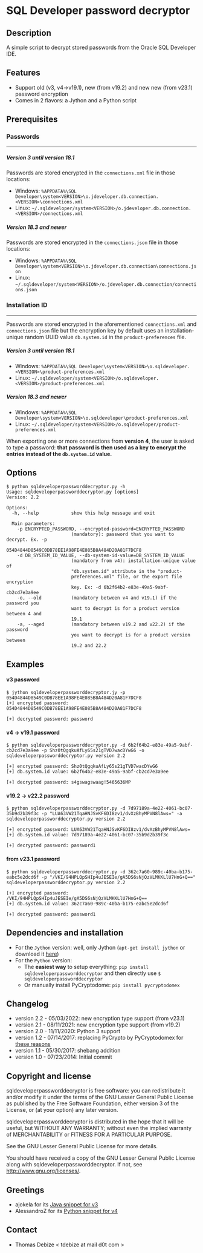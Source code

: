 SQL Developer password decryptor
================================

Description
-----------
A simple script to decrypt stored passwords from the Oracle SQL Developer IDE.

Features
--------
* Support old (v3, v4->v19.1), new (from v19.2) and new new (from v23.1) password encryption
* Comes in 2 flavors: a Jython and a Python script

Prerequisites
-----
### Passwords
-------------

##### Version 3 until version 18.1
Passwords are stored encrypted in the `connections.xml` file in those locations:
* Windows: `%APPDATA%\SQL Developer\system<VERSION>\o.jdeveloper.db.connection.<VERSION>\connections.xml`
* Linux: `~/.sqldeveloper/system<VERSION>/o.jdeveloper.db.connection.<VERSION>/connections.xml`

##### Version 18.3 and newer
Passwords are stored encrypted in the `connections.json` file in those locations:
* Windows: `%APPDATA%\SQL Developer\system<VERSION>\o.jdeveloper.db.connection\connections.json`
* Linux: `~/.sqldeveloper/system<VERSION>/o.jdeveloper.db.connection/connections.json`

### Installation ID
-------------------
Passwords are stored encrypted in the aforementioned `connections.xml` and `connections.json` file but the encryption key by default uses an installation-unique random UUID value `db.system.id` in the `product-preferences` file.

##### Version 3 until version 18.1
* Windows: `%APPDATA%\SQL Developer\system<VERSION>\o.sqldeveloper.<VERSION>\product-preferences.xml`
* Linux: `~/.sqldeveloper/system<VERSION>/o.sqldeveloper.<VERSION>/product-preferences.xml`  
  
##### Version 18.3 and newer
* Windows: `%APPDATA%\SQL Developer\system<VERSION>\o.sqldeveloper\product-preferences.xml`
* Linux: `~/.sqldeveloper/system<VERSION>/o.sqldeveloper/product-preferences.xml`  
  
When exporting one or more connections from **version 4**, the user is asked to type a password: **that password is then used as a key to encrypt the entries instead of the `db.system.id` value.**


Options
-------
```
$ python sqldeveloperpassworddecryptor.py -h
Usage: sqldeveloperpassworddecryptor.py [options]
Version: 2.2

Options:
  -h, --help            show this help message and exit

  Main parameters:
    -p ENCRYPTED_PASSWORD, --encrypted-password=ENCRYPTED_PASSWORD
                        (mandatory): password that you want to decrypt. Ex. -p
                        054D4844D8549C0DB78EE1A98FE4E085B8A484D20A81F7DCF8
    -d DB_SYSTEM_ID_VALUE, --db-system-id-value=DB_SYSTEM_ID_VALUE
                        (mandatory from v4): installation-unique value of
                        "db.system.id" attribute in the "product-
                        preferences.xml" file, or the export file encryption
                        key. Ex: -d 6b2f64b2-e83e-49a5-9abf-cb2cd7e3a9ee
    -o, --old           (mandatory between v4 and v19.1) if the password you
                        want to decrypt is for a product version between 4 and
                        19.1
    -a, --aged          (mandatory between v19.2 and v22.2) if the password
                        you want to decrypt is for a product version between
                        19.2 and 22.2
```

Examples
--------
#### v3 password
```
$ jython sqldeveloperpassworddecryptor.jy -p 054D4844D8549C0DB78EE1A98FE4E085B8A484D20A81F7DCF8
[+] encrypted password: 054D4844D8549C0DB78EE1A98FE4E085B8A484D20A81F7DCF8

[+] decrypted password: password
```

#### v4 -> v19.1 password
```
$ python sqldeveloperpassworddecryptor.py -d 6b2f64b2-e83e-49a5-9abf-cb2cd7e3a9ee -p Shz0tQgqkuAfLy65s21gTVD7wacDYwG6 -o
sqldeveloperpassworddecryptor.py version 2.2

[+] encrypted password: Shz0tQgqkuAfLy65s21gTVD7wacDYwG6
[+] db.system.id value: 6b2f64b2-e83e-49a5-9abf-cb2cd7e3a9ee

[+] decrypted password: s4gswagswaag!5465636MP
```

#### v19.2 -> v22.2 password
```
$ python sqldeveloperpassworddecryptor.py -d 7d97189a-4e22-4061-bc07-35b9d2b39f3c -p "LUA63VW21TqaHNJSvKF6DI8zv1/dvXzBhyMPVN8lAws=" -a
sqldeveloperpassworddecryptor.py version 2.2

[+] encrypted password: LUA63VW21TqaHNJSvKF6DI8zv1/dvXzBhyMPVN8lAws=
[+] db.system.id value: 7d97189a-4e22-4061-bc07-35b9d2b39f3c

[+] decrypted password: password1
```

#### from v23.1 password
```
$ python sqldeveloperpassworddecryptor.py -d 362c7a60-989c-40ba-b175-eabc5e2dcd6f -p "/VKI/94HPLQpSHIp4uJESEIe/gA5DS6sNjQzVLMKKLlU7HnG+Q=="
sqldeveloperpassworddecryptor.py version 2.2

[+] encrypted password: /VKI/94HPLQpSHIp4uJESEIe/gA5DS6sNjQzVLMKKLlU7HnG+Q==
[+] db.system.id value: 362c7a60-989c-40ba-b175-eabc5e2dcd6f

[+] decrypted password: password1
```

Dependencies and installation
-----------------------------
* For the `Jython` version: well, only Jython (`apt-get install jython` or download it [here](https://www.jython.org/download))
* For the `Python` version:
  * The **easiest way** to setup everything: `pip install sqldeveloperpassworddecryptor` and then directly use `$ sqldeveloperpassworddecryptor`
  * Or manually install PyCryptodome: `pip install pycryptodomex`

Changelog
---------
* version 2.2 - 05/03/2022: new encryption type support (from v23.1)
* version 2.1 - 08/11/2021: new encryption type support (from v19.2)
* version 2.0 - 11/11/2020: Python 3 support
* version 1.2 - 07/14/2017: replacing PyCrypto by PyCryptodomex for [these reasons](https://blog.sqreen.io/stop-using-pycrypto-use-pycryptodome/)
* version 1.1 - 05/30/2017: shebang addition
* version 1.0 - 07/23/2014: Initial commit

Copyright and license
---------------------
sqldeveloperpassworddecryptor is free software: you can redistribute it and/or modify it under the terms of the GNU Lesser General Public License as published by the Free Software  Foundation, either version 3 of the License, or (at your option) any later version.

sqldeveloperpassworddecryptor is distributed in the hope that it will be useful, but WITHOUT ANY WARRANTY; without even the implied warranty of MERCHANTABILITY or FITNESS FOR A PARTICULAR PURPOSE.  

See the GNU Lesser General Public License for more details.

You should have received a copy of the GNU Lesser General Public License along with sqldeveloperpassworddecryptor. 
If not, see http://www.gnu.org/licenses/.

Greetings
---------
* ajokela for its [Java snippet for v3](https://gist.github.com/ajokela/1846191)
* AlessandroZ for its [Python snippet for v4](https://raw.githubusercontent.com/AlessandroZ/LaZagne/master/Linux/src/softwares/databases/sqldeveloper.py)

Contact
-------
* Thomas Debize < tdebize at mail d0t com >